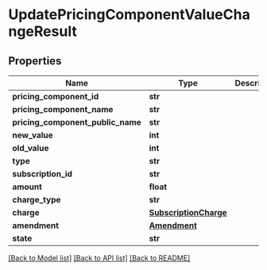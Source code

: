 # UpdatePricingComponentValueChangeResult

## Properties
Name | Type | Description | Notes
------------ | ------------- | ------------- | -------------
**pricing_component_id** | **str** |  | [optional] 
**pricing_component_name** | **str** |  | [optional] 
**pricing_component_public_name** | **str** |  | [optional] 
**new_value** | **int** |  | [optional] 
**old_value** | **int** |  | [optional] 
**type** | **str** |  | [optional] 
**subscription_id** | **str** |  | [optional] 
**amount** | **float** |  | [optional] 
**charge_type** | **str** |  | [optional] 
**charge** | [**SubscriptionCharge**](SubscriptionCharge.md) |  | [optional] 
**amendment** | [**Amendment**](Amendment.md) |  | [optional] 
**state** | **str** |  | [optional] 

[[Back to Model list]](../README.md#documentation-for-models) [[Back to API list]](../README.md#documentation-for-api-endpoints) [[Back to README]](../README.md)

